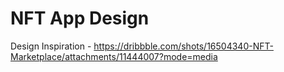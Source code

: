 # NFT App Design

Design Inspiration - https://dribbble.com/shots/16504340-NFT-Marketplace/attachments/11444007?mode=media
